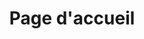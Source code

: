 ---
title: "Page d'accueil"
blocks:
  - title: "Premier bloc"
    image: "/images/photo1.jpg"
    text: "Texte du premier bloc"
  - title: "Deuxième bloccc"
    image: "/images/photo2.jpg"
    text: "Texte du deuxième bloc"
---